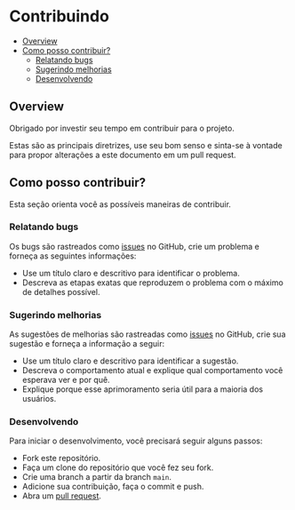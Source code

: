# Contribuindo

* [Overview](#overview)
* [Como posso contribuir?](#contributing)
    - [Relatando bugs](#reporting-bugs)
    - [Sugerindo melhorias](#suggesting-improvements)
    - [Desenvolvendo](#developing)

<div id='overview'></div> 

## Overview

Obrigado por investir seu tempo em contribuir para o projeto.

Estas são as principais diretrizes, use seu bom senso e sinta-se à vontade para propor alterações a este documento em
um pull request.

<div id='contributing'></div> 

## Como posso contribuir?

Esta seção orienta você as possíveis maneiras de contribuir.

<div id='reporting-bugs'></div> 

### Relatando bugs

Os bugs são rastreados como [issues](https://github.com/idiogodiniz/idiogodiniz.github.io/issues) no GitHub, crie um problema e
forneça as seguintes informações:

- Use um título claro e descritivo para identificar o problema.
- Descreva as etapas exatas que reproduzem o problema com o máximo de detalhes possível.

<div id='suggesting-improvements'></div> 

### Sugerindo melhorias

As sugestões de melhorias são rastreadas como [issues](https://github.com/idiogodiniz/idiogodiniz.github.io/issues) no
GitHub, crie sua sugestão e forneça a informação a seguir:

- Use um título claro e descritivo para identificar a sugestão.
- Descreva o comportamento atual e explique qual comportamento você esperava ver e por quê.
- Explique porque esse aprimoramento seria útil para a maioria dos usuários.

<div id='developing'></div> 

### Desenvolvendo

Para iniciar o desenvolvimento, você precisará seguir alguns passos:

- Fork este repositório.
- Faça um clone do repositório que você fez seu fork.
- Crie uma branch a partir da branch `main`.
- Adicione sua contribuição, faça o commit e push.
- Abra um [pull request](https://github.com/idiogodiniz/idiogodiniz.github.io/pulls).